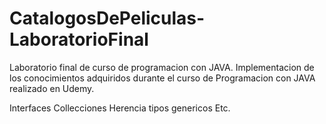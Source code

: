 # CatalogosDePeliculas-LaboratorioFinal
 Laboratorio final de curso de programacion con JAVA.
Implementacion de los conocimientos adquiridos durante el curso de Programacion con JAVA realizado en Udemy.

Interfaces
Collecciones
Herencia
tipos genericos 
Etc.

